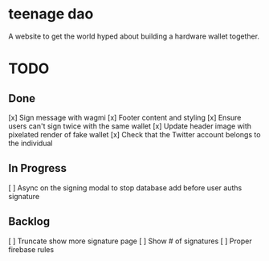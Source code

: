 # teenage dao

A website to get the world hyped about building a hardware wallet together.


# TODO
## Done
[x] Sign message with wagmi
[x] Footer content and styling
[x] Ensure users can't sign twice with the same wallet
[x] Update header image with pixelated render of fake wallet
[x] Check that the Twitter account belongs to the individual

## In Progress
[ ] Async on the signing modal to stop database add before user auths signature

## Backlog
[ ] Truncate show more signature page
[ ] Show # of signatures
[ ] Proper firebase rules

 